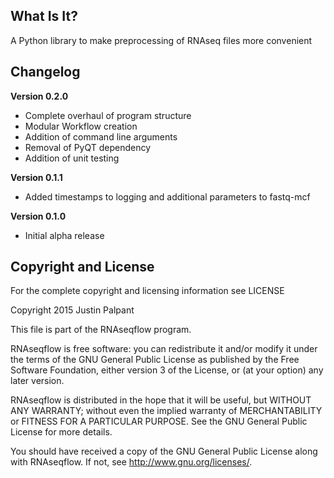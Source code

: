 What Is It?
-----------

A Python library to make preprocessing of RNAseq files more convenient

Changelog
---------
**Version 0.2.0**
- Complete overhaul of program structure
- Modular Workflow creation
- Addition of command line arguments
- Removal of PyQT dependency
- Addition of unit testing

**Version 0.1.1**
- Added timestamps to logging and additional parameters to fastq-mcf

**Version 0.1.0**
- Initial alpha release

Copyright and License
---------------------

For the complete copyright and licensing information see LICENSE

Copyright 2015 Justin Palpant

This file is part of the RNAseqflow program.

RNAseqflow is free software: you can redistribute it and/or modify it under the
terms of the GNU General Public License as published by the Free Software
Foundation, either version 3 of the License, or (at your option) any later
version.

RNAseqflow is distributed in the hope that it will be useful, but WITHOUT ANY
WARRANTY; without even the implied warranty of MERCHANTABILITY or FITNESS FOR A
PARTICULAR PURPOSE. See the GNU General Public License for more details.

You should have received a copy of the GNU General Public License along with
RNAseqflow. If not, see http://www.gnu.org/licenses/.